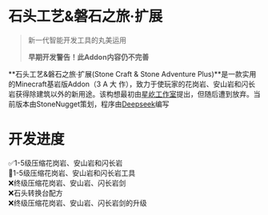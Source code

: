 # 石头工艺&磐石之旅·扩展
> 新一代智能开发工具的丸美运用
>
> **早期开发警告！此Addon内容仍不完善**

**石头工艺&磐石之旅·扩展(Stone Craft & Stone Adventure Plus)**是一款实用的Minecraft基岩版Addon（3 A 大 作），致力于使玩家的花岗岩、安山岩和闪长岩获得除建筑以外的新用途。该构想最初由[星屹工作室](https://klpbbs.com/thread-97792-1-1.html)提出，但随后遭到放弃。当前版本由StoneNugget策划，程序由[Deepseek](https://www.deepseek.com/)编写

# 开发进度
✅1-5级压缩花岗岩、安山岩和闪长岩  
🚧1-5级压缩花岗岩、安山岩和闪长岩工具  
❌终级压缩花岗岩、安山岩、闪长岩剑  
❌石头转换台配方  
❌终级压缩花岗岩、安山岩、闪长岩剑的升级  